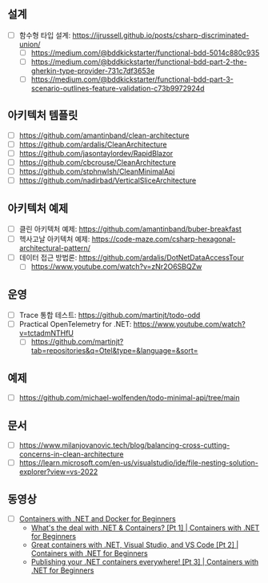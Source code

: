 ## 설계
- [ ] 함수형 타입 설계: https://ijrussell.github.io/posts/csharp-discriminated-union/
  - [ ] https://medium.com/@bddkickstarter/functional-bdd-5014c880c935
  - [ ] https://medium.com/@bddkickstarter/functional-bdd-part-2-the-gherkin-type-provider-731c7df3653e
  - [ ] https://medium.com/@bddkickstarter/functional-bdd-part-3-scenario-outlines-feature-validation-c73b9972924d

## 아키텍처 템플릿
- [ ] https://github.com/amantinband/clean-architecture
- [ ] https://github.com/ardalis/CleanArchitecture
- [ ] https://github.com/jasontaylordev/RapidBlazor
- [ ] https://github.com/cbcrouse/CleanArchitecture
- [ ] https://github.com/stphnwlsh/CleanMinimalApi
- [ ] https://github.com/nadirbad/VerticalSliceArchitecture

## 아키텍처 예제
- [ ] 클린 아키텍처 예제: https://github.com/amantinband/buber-breakfast
- [ ] 헥사고날 아키텍처 예제: https://code-maze.com/csharp-hexagonal-architectural-pattern/
- [ ] 데이터 접근 방법론: https://github.com/ardalis/DotNetDataAccessTour
  - [ ] https://www.youtube.com/watch?v=zNr2O6SBQZw

## 운영
- [ ] Trace 통합 테스트: https://github.com/martinjt/todo-odd
- [ ] Practical OpenTelemetry for .NET: https://www.youtube.com/watch?v=tctadmNTHfU
  - [ ] https://github.com/martinjt?tab=repositories&q=Otel&type=&language=&sort=

## 예제
- [ ] https://github.com/michael-wolfenden/todo-minimal-api/tree/main

## 문서
- [ ] https://www.milanjovanovic.tech/blog/balancing-cross-cutting-concerns-in-clean-architecture
- [ ] https://learn.microsoft.com/en-us/visualstudio/ide/file-nesting-solution-explorer?view=vs-2022

## 동영상
- [ ] [Containers with .NET and Docker for Beginners](https://github.com/dotnet/beginner-series/tree/main/Containers)
  - [What's the deal with .NET & Containers? [Pt 1] | Containers with .NET for Beginners](https://www.youtube.com/watch?v=HA8rpDWMRq0&t)
  - [Great containers with .NET, Visual Studio, and VS Code [Pt 2] | Containers with .NET for Beginners](https://www.youtube.com/watch?v=qCxSYymD0ug)
  - [Publishing your .NET containers everywhere! [Pt 3] | Containers with .NET for Beginners](https://www.youtube.com/watch?v=21zduERRS3M)